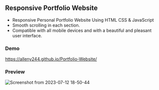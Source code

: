 ## Responsive Portfolio Website

- Responsive Personal Portfolio Website Using HTML CSS & JavaScript
- Smooth scrolling in each section.
- Compatible with all mobile devices and with a beautiful and pleasant user interface.


### Demo
https://alleny244.github.io/Portfolio-Website/

### Preview
![Screenshot from 2023-07-12 18-50-44](https://github.com/Alleny244/Portfolio-Website/assets/56961826/da907170-70dd-4b00-ae4b-93b6004fa68b)
